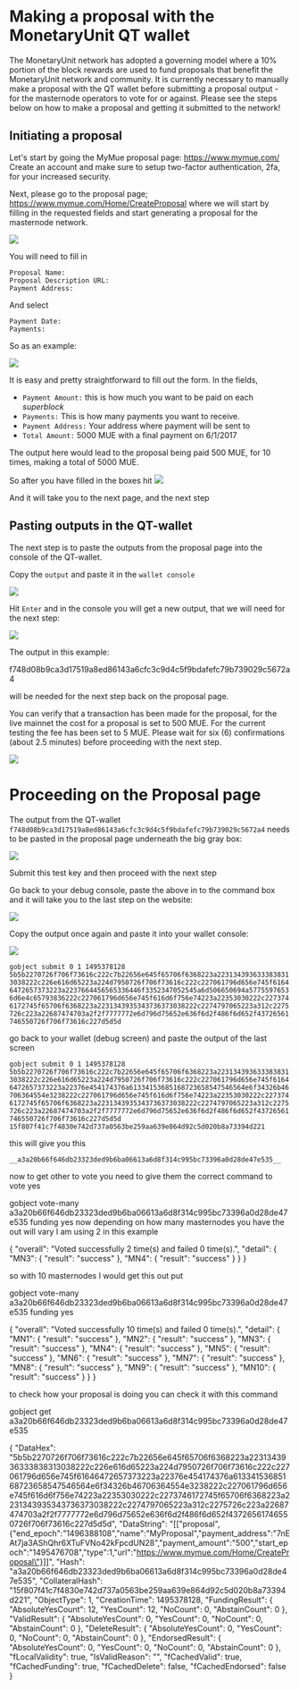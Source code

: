 # Making a proposal with the MonetaryUnit QT wallet

The MonetaryUnit network has adopted a governing model where a 10% portion of the block rewards are used to fund proposals that benefit the MonetaryUnit network and community. It is currently necessary to manually make a proposal with the QT wallet before submitting a proposal output - for the masternode operators to vote for or against. Please see the steps below on how to make a proposal and getting it submitted to the network!

## Initiating a proposal

Let's start by going the MyMue proposal page: https://www.mymue.com/
Create an account and make sure to setup two-factor authentication, 2fa, for your increased security.

Next, please go to the proposal page; https://www.mymue.com/Home/CreateProposal
where we will start by filling in the requested fields and start generating a proposal for the masternode network.

<img src="Images/100-proposal.png" >

You will need to fill in

    Proposal Name:
    Proposal Description URL:
    Payment Address:

And select

    Payment Date:
    Payments:

So as an example:

<img src="Images/101-proposal.png" >

It is easy and pretty straightforward to fill out the form. In the fields,

* `Payment Amount:` this is how much you want to be paid on each *superblock*
* `Payments:`  This is how many payments you want to receive.
* `Payment Address:` Your address where payment will be sent to
* `Total Amount:` 5000 MUE with a final payment on 6/1/2017

The output here would lead to the proposal being paid 500 MUE, for 10 times, making a total of 5000 MUE.

So after you have filled in the boxes hit
<img src="Images/102-proposal.png" >

And it will take you to the next page, and the next step

## Pasting outputs in the QT-wallet

The next step is to paste the outputs from the proposal page into the console of the QT-wallet.

Copy the `output` and paste it in the `wallet console`

<img src="Images/103-proposal.png" >

Hit `Enter` and in the console you will get a new output, that we will need for the next step:

<img src="Images/104-proposal.png" >

The output in this example:    

  f748d08b9ca3d17519a8ed86143a6cfc3c9d4c5f9bdafefc79b739029c5672a4

will be needed for the next step back on the proposal page.

You can verify that a transaction has been made for the proposal, for the live mainnet the cost for a proposal is set to 500 MUE. For the current testing the fee has been set to 5 MUE. Please wait for six (6) confirmations (about 2.5 minutes) before proceeding with the next step.

<img src="Images/105-proposal.png" >

# Proceeding on the Proposal page

The output from the QT-wallet `f748d08b9ca3d17519a8ed86143a6cfc3c9d4c5f9bdafefc79b739029c5672a4`
needs to be pasted in the proposal page underneath the big gray box:

<img src="Images/105-proposal.png" >

Submit this test key and then proceed with the next step

Go back to your debug console, paste the above in to the command box and it will take you to the last step on the website:

<img src="Images/106-proposal.png" >

Copy the output once again and paste it into your wallet console:

<img src="Images/107-proposal.png" >

`gobject submit 0 1 1495378128 5b5b2270726f706f73616c222c7b22656e645f65706f6368223a2231343936333838313038222c226e616d65223a224d7950726f706f73616c222c227061796d656e745f61646472657373223a2237664456565336446f3352347052545a6d506650694a57755976536d6e4c65793836222c227061796d656e745f616d6f756e74223a22353030222c2273746172745f65706f6368223a2231343935343736373038222c2274797065223a312c2275726c223a22687474703a2f2f7777772e6d796d75652e636f6d2f486f6d652f43726561746550726f706f73616c227d5d5d`

go back to your wallet (debug screen)
and paste the output of the last screen

`gobject submit 0 1 1495378128 5b5b2270726f706f73616c222c7b22656e645f65706f6368223a2231343936333838313038222c226e616d65223a224d7950726f706f73616c222c227061796d656e745f61646472657373223a22376e454174376a61334153685168723658547546564e6f34326b46706364554e3238222c227061796d656e745f616d6f756e74223a22353030222c2273746172745f65706f6368223a2231343935343736373038222c2274797065223a312c2275726c223a22687474703a2f2f7777772e6d796d75652e636f6d2f486f6d652f43726561746550726f706f73616c227d5d5d 15f807f41c7f4830e742d737a0563be259aa639e864d92c5d020b8a73394d221`

this will give you this

    __a3a20b66f646db23323ded9b6ba06613a6d8f314c995bc73396a0d28de47e535__

now to get other to vote you need to give them the correct command
to  vote yes

gobject vote-many  a3a20b66f646db23323ded9b6ba06613a6d8f314c995bc73396a0d28de47e535  funding yes
now depending on how many masternodes you have  the out will vary
I am using 2 in this example

{
  "overall": "Voted successfully 2 time(s) and failed 0 time(s).",
  "detail": {
    "MN3": {
      "result": "success"
    },
    "MN4": {
      "result": "success"
    }
  }
}

so with 10 masternodes  I would get this out put

gobject vote-many  a3a20b66f646db23323ded9b6ba06613a6d8f314c995bc73396a0d28de47e535  funding yes

{
  "overall": "Voted successfully 10 time(s) and failed 0 time(s).",
  "detail": {
    "MN1": {
      "result": "success"
    },
    "MN2": {
      "result": "success"
    },
    "MN3": {
      "result": "success"
    },
    "MN4": {
      "result": "success"
    },
    "MN5": {
      "result": "success"
    },
    "MN6": {
      "result": "success"
    },
    "MN7": {
      "result": "success"
    },
    "MN8": {
      "result": "success"
    },
    "MN9": {
      "result": "success"
    },
    "MN10": {
      "result": "success"
    }
  }
}


to check how your proposal is doing you can check it with this command


gobject get a3a20b66f646db23323ded9b6ba06613a6d8f314c995bc73396a0d28de47e535

{
  "DataHex": "5b5b2270726f706f73616c222c7b22656e645f65706f6368223a2231343936333838313038222c226e616d65223a224d7950726f706f73616c222c227061796d656e745f61646472657373223a22376e454174376a61334153685168723658547546564e6f34326b46706364554e3238222c227061796d656e745f616d6f756e74223a22353030222c2273746172745f65706f6368223a2231343935343736373038222c2274797065223a312c2275726c223a22687474703a2f2f7777772e6d796d75652e636f6d2f486f6d652f43726561746550726f706f73616c227d5d5d",
  "DataString": "[[\"proposal\",{\"end_epoch\":\"1496388108\",\"name\":\"MyProposal\",\"payment_address\":\"7nEAt7ja3AShQhr6XTuFVNo42kFpcdUN28\",\"payment_amount\":\"500\",\"start_epoch\":\"1495476708\",\"type\":1,\"url\":\"https://www.mymue.com/Home/CreateProposal\"}]]",
  "Hash": "a3a20b66f646db23323ded9b6ba06613a6d8f314c995bc73396a0d28de47e535",
  "CollateralHash": "15f807f41c7f4830e742d737a0563be259aa639e864d92c5d020b8a73394d221",
  "ObjectType": 1,
  "CreationTime": 1495378128,
  "FundingResult": {
    "AbsoluteYesCount": 12,
    "YesCount": 12,
    "NoCount": 0,
    "AbstainCount": 0
  },
  "ValidResult": {
    "AbsoluteYesCount": 0,
    "YesCount": 0,
    "NoCount": 0,
    "AbstainCount": 0
  },
  "DeleteResult": {
    "AbsoluteYesCount": 0,
    "YesCount": 0,
    "NoCount": 0,
    "AbstainCount": 0
  },
  "EndorsedResult": {
    "AbsoluteYesCount": 0,
    "YesCount": 0,
    "NoCount": 0,
    "AbstainCount": 0
  },
  "fLocalValidity": true,
  "IsValidReason": "",
  "fCachedValid": true,
  "fCachedFunding": true,
  "fCachedDelete": false,
  "fCachedEndorsed": false
}
